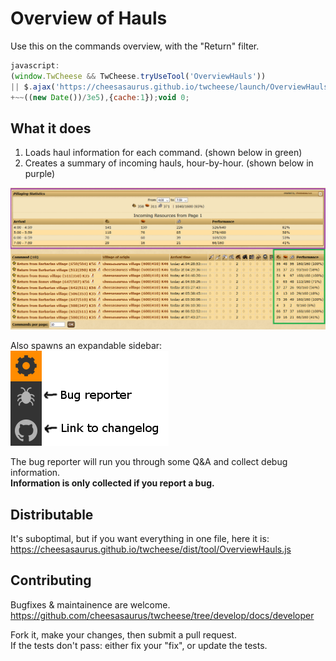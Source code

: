 # Overview of Hauls

Use this on the commands overview, with the "Return" filter.

```javascript
javascript:
(window.TwCheese && TwCheese.tryUseTool('OverviewHauls'))
|| $.ajax('https://cheesasaurus.github.io/twcheese/launch/OverviewHauls.js?'
+~~((new Date())/3e5),{cache:1});void 0;
```

## What it does

1. Loads haul information for each command. (shown below in green)
2. Creates a summary of incoming hauls, hour-by-hour. (shown below in purple)

![demo picture](OverviewHauls.png)

Also spawns an expandable sidebar:\
![Sidebar](../Sidebar.png)

The bug reporter will run you through some Q&A and collect debug information.\
**Information is only collected if you report a bug.**


## Distributable
It's suboptimal, but if you want everything in one file, here it is:\
https://cheesasaurus.github.io/twcheese/dist/tool/OverviewHauls.js

## Contributing
Bugfixes & maintainence are welcome.\
https://github.com/cheesasaurus/twcheese/tree/develop/docs/developer

Fork it, make your changes, then submit a pull request.\
If the tests don't pass: either fix your "fix", or update the tests.
